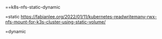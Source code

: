 ==k8s-nfs-static-dynamic

=static
https://fabianlee.org/2022/01/11/kubernetes-readwritemany-rwx-nfs-mount-for-k3s-cluster-using-static-volume/

=dynamic
